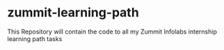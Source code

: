 # zummit-learning-path
This Repository will contain the code to all my Zummit Infolabs internship learning path tasks
